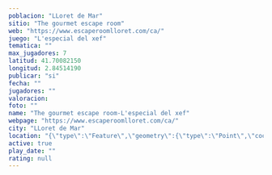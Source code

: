 ```yaml
---
poblacion: "LLoret de Mar"
sitio: "The gourmet escape room"
web: "https://www.escaperoomlloret.com/ca/"
juego: "L'especial del xef"
tematica: ""
max_jugadores: 7
latitud: 41.70082150
longitud: 2.84514190
publicar: "si"
fecha: ""
jugadores: ""
valoracion: 
foto: ""
name: "The gourmet escape room-L'especial del xef"
webpage: "https://www.escaperoomlloret.com/ca/"
city: "LLoret de Mar"
location: "{\"type\":\"Feature\",\"geometry\":{\"type\":\"Point\",\"coordinates\":[2.8451419,41.7008215]}}"
active: true
play_date: ""
rating: null
---
```

